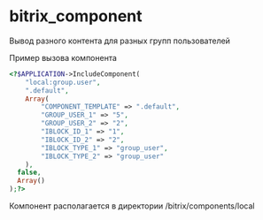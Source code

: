 # bitrix_component
Вывод разного контента  для разных групп пользователей


Пример вызова компонента
```php
<?$APPLICATION->IncludeComponent(
	"local:group.user",
	".default",
	Array(
		"COMPONENT_TEMPLATE" => ".default",
		"GROUP_USER_1" => "5",
		"GROUP_USER_2" => "2",
		"IBLOCK_ID_1" => "1",
		"IBLOCK_ID_2" => "2",
		"IBLOCK_TYPE_1" => "group_user",
		"IBLOCK_TYPE_2" => "group_user"
	),
  false,
  Array()
);?>
```
Компонент располагается в директории /bitrix/components/local
